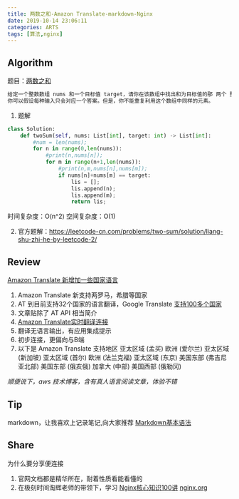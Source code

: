 ```yaml
---
title: 两数之和-Amazon Translate-markdown-Nginx
date: 2019-10-14 23:06:11
categories: ARTS
tags: [算法,nginx]
---
```

## Algorithm
题目：[两数之和](https://leetcode-cn.com/problems/two-sum/)
```txt
给定一个整数数组 nums 和一个目标值 target，请你在该数组中找出和为目标值的那 两个 整数，并返回他们的数组下标。
你可以假设每种输入只会对应一个答案。但是，你不能重复利用这个数组中同样的元素。
```
1. 题解
```python
class Solution:
    def twoSum(self, nums: List[int], target: int) -> List[int]:
        #num = len(nums);
        for n in range(0,len(nums)):
            #print(n,nums[n]);
            for m in range(n+1,len(nums)):
                #print(n,m,nums[n],nums[m]);
                if nums[n]+nums[m] == target:
                    lis = [];
                    lis.append(n);
                    lis.append(m);
                    return lis;
```
时间复杂度：O(n^2)
空间复杂度：O(1)

2. 官方题解：https://leetcode-cn.com/problems/two-sum/solution/liang-shu-zhi-he-by-leetcode-2/

## Review
[Amazon Translate 新增加一些国家语言](https://aws.amazon.com/cn/blogs/aws/new-languages-for-amazon-translate-greek-hungarian-romanian-thai-ukrainian-urdu-and-vietnamese/)
1. Amazon Translate 新支持两罗马，希腊等国家
2. AT 到目前支持32个国家的语言翻译，Google Translate [支持100多个国家](https://translate.google.com/intl/en/about/languages/)
2. 文章贴除了 AT API 相当简介
3. [Amazon Translate实时翻译连接](https://us-west-2.console.aws.amazon.com/translate/home?region=us-west-2#translation)
4. 翻译无语言输出，有应用集成提示
5. 初步连接，更偏向与B端
6. 以下是 Amazon Translate 支持地区
    亚太区域 (孟买)
    欧洲 (爱尔兰)
    亚太区域 (新加坡)
    亚太区域 (首尔)
    欧洲 (法兰克福)
    亚太区域 (东京)
    美国东部 (弗吉尼亚北部)
    美国东部 (俄亥俄)
    加拿大 (中部)
    美国西部 (俄勒冈)

*顺便说下，aws 技术博客，含有真人语言阅读文章，体验不错*

## Tip
markdown，让我喜欢上记录笔记,向大家推荐
[Markdown基本语法](https://tree.tech/13.html)
## Share
为什么要分享便连接
1. 官网文档都是精华所在，耐着性质看能看懂的
2. 在极刻时间淘辉老师的带领下，学习 [Nginx核心知识100讲](https://time.geekbang.org/course/intro/138)
[nginx.org](http://nginx.org/en/docs/)
